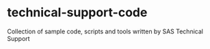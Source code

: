 # technical-support-code
Collection of sample code, scripts and tools written by SAS Technical Support 
